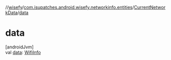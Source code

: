//[wisefy](../../../index.md)/[com.isupatches.android.wisefy.networkinfo.entities](../index.md)/[CurrentNetworkData](index.md)/[data](data.md)

# data

[androidJvm]\
val [data](data.md): [WifiInfo](https://developer.android.com/reference/kotlin/android/net/wifi/WifiInfo.html)
